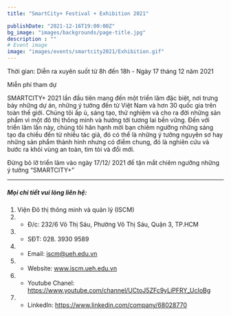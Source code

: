 ```yaml
---
title: "SmartCity+ Festival + Exhibition 2021"

publishDate: "2021-12-16T19:00:00Z"
bg_image: "images/backgrounds/page-title.jpg"
description : ""
# Event image
image: "images/events/smartcity2021/Exhibition.gif"
---
```


<!--StartFragment-->
Thời gian: Diễn ra xuyên suốt từ 8h đến 18h - Ngày 17 tháng 12 năm 2021
  
  Miễn phí tham dự 

SMARTCITY+ 2021 lần đầu tiên mang đến một triển lãm đặc biệt, nơi trưng bày những dự án, những ý tưởng đến từ Việt Nam và hơn 30 quốc gia trên toàn thế giới. Chúng tôi ấp ủ, sáng tạo, thử nghiệm và cho ra đời những sản phẩm vì một đô thị thông minh và hướng tới tương lai bền vững.
Đến với triển lãm lần này, chúng tôi hân hạnh mời bạn chiêm ngưỡng những sáng tạo đa chiều đến từ nhiều tác giả, đó có thể là những ý tưởng nguyên sơ hay những sản phẩm thành hình nhưng có điểm chung, đó là nghiên cứu và bước ra khỏi vùng an toàn, tìm tòi và đổi mới. 

Đừng bỏ lỡ triển lãm vào ngày 17/12/ 2021 để tận mắt chiêm ngưỡng những ý tưởng “SMARTCITY+”

***
##### Mọi chi tiết vui lòng liên hệ:
1. Viện Đô thị thông minh và quản lý (ISCM)
2. * Đ/c: 232/6 Võ Thị Sáu, Phường Võ Thị Sáu, Quận 3, TP.HCM
3. * SĐT: 028. 3930 9589
4. * Email: iscm@ueh.edu.vn
4. * Website: www.iscm.ueh.edu.vn
5. * Youtube Chanel: https://www.youtube.com/channel/UCtoJ5ZFc9yLiPFRY_UcIoBg
6. * LinkedIn: https://www.linkedin.com/company/68028770
